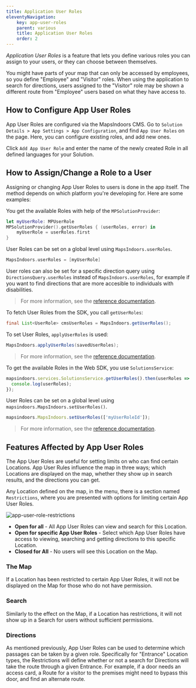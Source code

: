```yaml
---
title: Application User Roles
eleventyNavigation:
    key: app-user-roles
    parent: various
    title: Application User Roles
    order: 2
---
```


_Application User Roles_ is a feature that lets you define various roles you can assign to your users, or they can choose between themselves.

You might have parts of your map that can only be accessed by employees, so you define "Employee" and "Visitor" roles. When using the application to search for directions, users assigned to the "Visitor" role may be shown a different route from "Employee" users based on what they have access to.

## How to Configure App User Roles

App User Roles are configured via the MapsIndoors CMS. Go to `Solution Details > App Settings > App Configuration`, and find `App User Roles` on the page. Here, you can configure existing roles, and add new ones.

Click `Add App User Role` and enter the name of the newly created Role in all defined languages for your Solution.

## How to Assign/Change a Role to a User

Assigning or changing App User Roles to users is done in the app itself. The method depends on which platform you're developing for. Here are some examples:

<mi-tabs>
<mi-tab label="iOS" tab-for="iOS"></mi-tab>
<mi-tab label="Android" tab-for="Android"></mi-tab>
<mi-tab label="Web" tab-for="Web"></mi-tab>
<mi-tab-panel id="iOS">

You get the available Roles with help of the `MPSolutionProvider`:

```swift
let myUserRole: MPUserRole
MPSolutionProvider().getUserRoles { (userRoles, error) in
    myUserRole = userRoles.first
}
```

User Roles can be set on a global level using `MapsIndoors.userRoles`.

```swift
MapsIndoors.userRoles = [myUserRole]
```

User roles can also be set for a specific direction query using `DirectionsQuery.userRoles` instead of `MapsIndoors.userRoles`, for example if you want to find directions that are more accesible to individuals with disabilities.

> For more information, see the [reference documentation](https://app.mapsindoors.com/mapsindoors/reference/ios/v3/interface_m_p_solution_provider.html).

</mi-tab-panel>
<mi-tab-panel id="Android">

To fetch User Roles from the SDK, you call `getUserRoles`:

```java
final List<UserRole> cmsUserRoles = MapsIndoors.getUserRoles();
```

To set User Roles, `applyUserRoles` is used:

```java
MapsIndoors.applyUserRoles(savedUserRoles);
```

> For more information, see the [reference documentation](https://app.mapsindoors.com/mapsindoors/reference/android/v3/index.html).

</mi-tab-panel>
<mi-tab-panel id="Web">

To get the available Roles in the Web SDK, you use `SolutionsService`:

```js
mapsindoors.services.SolutionsService.getUserRoles().then(userRoles => {
  console.log(userRoles);
});
```

User Roles can be set on a global level using `mapsindoors.MapsIndoors.setUserRoles()`.

```js
mapsindoors.MapsIndoors.setUserRoles(['myUserRoleId']);
```

> For more information, see the [reference documentation](https://app.mapsindoors.com/mapsindoors/js/sdk/latest/docs/mapsindoors.MapsIndoors.html#.setUserRoles).

</mi-tab-panel>
</mi-tabs>

## Features Affected by App User Roles

The App User Roles are useful for setting limits on who can find certain Locations. App User Rules influence the map in three ways; which Locations are displayed on the map, whether they show up in search results, and the directions you can get.

Any Location defined on the map, in the menu, there is a section named `Restrictions`, where you are presented with options for limiting certain App User Roles.

![app-user-role-restrictions](/assets/various/app-user-role-restrictions.png)

* **Open for all** - All App User Roles can view and search for this Location.
* **Open for specific App User Roles** - Select which App User Roles have access to viewing, searching and getting directions to this specific Location.
* **Closed for All** - No users will see this Location on the Map.

### The Map

If a Location has been restricted to certain App User Roles, it will not be displayed on the Map for those who do not have permission.

### Search

Similarly to the effect on the Map, if a Location has restrictions, it will not show up in a Search for users without sufficient permissions.

### Directions

As mentioned previously, App User Roles can be used to determine which passages can be taken by a given role. Specifically for "Entrance" Location types, the Restrictions will define whether or not a search for Directions will take the route through a given Entrance. For example, if a door needs an access card, a Route for a visitor to the premises might need to bypass this door, and find an alternate route.

